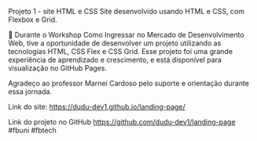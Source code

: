 Projeto 1 - site HTML e CSS
Site desenvolvido usando HTML e CSS, com Flexbox e Grid.

🚀 Durante o Workshop Como Ingressar no Mercado de Desenvolvimento Web, tive a oportunidade de desenvolver um projeto utilizando as tecnologias HTML, CSS Flex e CSS Grid. Esse projeto foi uma grande experiência de aprendizado e crescimento, e está disponível para visualização no GitHub Pages.

Agradeço ao professor Marnei Cardoso pelo suporte e orientação durante essa jornada.

Link do site: https://dudu-dev1.github.io/landing-page/

Link do projeto no GitHub https://github.com/dudu-dev1/landing-page
#fbuni #fbtech
